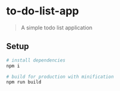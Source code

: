 # to-do-list-app

> A simple todo list application

## Setup

``` bash
# install dependencies
npm i

# build for production with minification
npm run build
```
